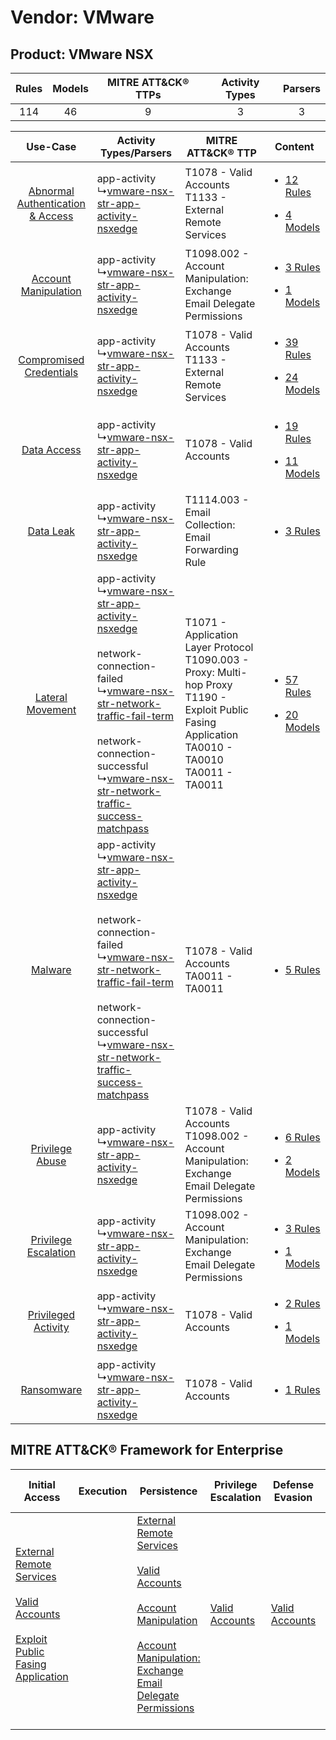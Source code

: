 Vendor: VMware
==============
Product: VMware NSX
-------------------
| Rules | Models | MITRE ATT&CK® TTPs | Activity Types | Parsers |
|:-----:|:------:|:------------------:|:--------------:|:-------:|
|  114  |   46   |         9          |       3        |    3    |

|    Use-Case    | Activity Types/Parsers    | MITRE ATT&CK® TTP    | Content    |
|:----:| ---- | ---- | ---- |
| [Abnormal Authentication & Access](../../../UseCases/uc_abnormal_authentication_&_access.md) |  app-activity<br> ↳[vmware-nsx-str-app-activity-nsxedge](Ps/pC_vmwarensxstrappactivitynsxedge.md)<br>    | T1078 - Valid Accounts<br>T1133 - External Remote Services<br>    | [<ul><li>12 Rules</li></ul><ul><li>4 Models</li></ul>](RM/r_m_vmware_vmware_nsx_Abnormal_Authentication_&_Access.md) |
|    [Account Manipulation](../../../UseCases/uc_account_manipulation.md)    |  app-activity<br> ↳[vmware-nsx-str-app-activity-nsxedge](Ps/pC_vmwarensxstrappactivitynsxedge.md)<br>    | T1098.002 - Account Manipulation: Exchange Email Delegate Permissions<br>    | [<ul><li>3 Rules</li></ul><ul><li>1 Models</li></ul>](RM/r_m_vmware_vmware_nsx_Account_Manipulation.md)    |
|          [Compromised Credentials](../../../UseCases/uc_compromised_credentials.md)          |  app-activity<br> ↳[vmware-nsx-str-app-activity-nsxedge](Ps/pC_vmwarensxstrappactivitynsxedge.md)<br>    | T1078 - Valid Accounts<br>T1133 - External Remote Services<br>    | [<ul><li>39 Rules</li></ul><ul><li>24 Models</li></ul>](RM/r_m_vmware_vmware_nsx_Compromised_Credentials.md)         |
|    [Data Access](../../../UseCases/uc_data_access.md)    |  app-activity<br> ↳[vmware-nsx-str-app-activity-nsxedge](Ps/pC_vmwarensxstrappactivitynsxedge.md)<br>    | T1078 - Valid Accounts<br>    | [<ul><li>19 Rules</li></ul><ul><li>11 Models</li></ul>](RM/r_m_vmware_vmware_nsx_Data_Access.md)    |
|    [Data Leak](../../../UseCases/uc_data_leak.md)    |  app-activity<br> ↳[vmware-nsx-str-app-activity-nsxedge](Ps/pC_vmwarensxstrappactivitynsxedge.md)<br>    | T1114.003 - Email Collection: Email Forwarding Rule<br>    | [<ul><li>3 Rules</li></ul>](RM/r_m_vmware_vmware_nsx_Data_Leak.md)    |
|    [Lateral Movement](../../../UseCases/uc_lateral_movement.md)    |  app-activity<br> ↳[vmware-nsx-str-app-activity-nsxedge](Ps/pC_vmwarensxstrappactivitynsxedge.md)<br><br> network-connection-failed<br> ↳[vmware-nsx-str-network-traffic-fail-term](Ps/pC_vmwarensxstrnetworktrafficfailterm.md)<br><br> network-connection-successful<br> ↳[vmware-nsx-str-network-traffic-success-matchpass](Ps/pC_vmwarensxstrnetworktrafficsuccessmatchpass.md)<br> | T1071 - Application Layer Protocol<br>T1090.003 - Proxy: Multi-hop Proxy<br>T1190 - Exploit Public Fasing Application<br>TA0010 - TA0010<br>TA0011 - TA0011<br> | [<ul><li>57 Rules</li></ul><ul><li>20 Models</li></ul>](RM/r_m_vmware_vmware_nsx_Lateral_Movement.md)    |
|    [Malware](../../../UseCases/uc_malware.md)    |  app-activity<br> ↳[vmware-nsx-str-app-activity-nsxedge](Ps/pC_vmwarensxstrappactivitynsxedge.md)<br><br> network-connection-failed<br> ↳[vmware-nsx-str-network-traffic-fail-term](Ps/pC_vmwarensxstrnetworktrafficfailterm.md)<br><br> network-connection-successful<br> ↳[vmware-nsx-str-network-traffic-success-matchpass](Ps/pC_vmwarensxstrnetworktrafficsuccessmatchpass.md)<br> | T1078 - Valid Accounts<br>TA0011 - TA0011<br>    | [<ul><li>5 Rules</li></ul>](RM/r_m_vmware_vmware_nsx_Malware.md)    |
|    [Privilege Abuse](../../../UseCases/uc_privilege_abuse.md)    |  app-activity<br> ↳[vmware-nsx-str-app-activity-nsxedge](Ps/pC_vmwarensxstrappactivitynsxedge.md)<br>    | T1078 - Valid Accounts<br>T1098.002 - Account Manipulation: Exchange Email Delegate Permissions<br>    | [<ul><li>6 Rules</li></ul><ul><li>2 Models</li></ul>](RM/r_m_vmware_vmware_nsx_Privilege_Abuse.md)    |
|    [Privilege Escalation](../../../UseCases/uc_privilege_escalation.md)    |  app-activity<br> ↳[vmware-nsx-str-app-activity-nsxedge](Ps/pC_vmwarensxstrappactivitynsxedge.md)<br>    | T1098.002 - Account Manipulation: Exchange Email Delegate Permissions<br>    | [<ul><li>3 Rules</li></ul><ul><li>1 Models</li></ul>](RM/r_m_vmware_vmware_nsx_Privilege_Escalation.md)    |
|    [Privileged Activity](../../../UseCases/uc_privileged_activity.md)    |  app-activity<br> ↳[vmware-nsx-str-app-activity-nsxedge](Ps/pC_vmwarensxstrappactivitynsxedge.md)<br>    | T1078 - Valid Accounts<br>    | [<ul><li>2 Rules</li></ul><ul><li>1 Models</li></ul>](RM/r_m_vmware_vmware_nsx_Privileged_Activity.md)    |
|    [Ransomware](../../../UseCases/uc_ransomware.md)    |  app-activity<br> ↳[vmware-nsx-str-app-activity-nsxedge](Ps/pC_vmwarensxstrappactivitynsxedge.md)<br>    | T1078 - Valid Accounts<br>    | [<ul><li>1 Rules</li></ul>](RM/r_m_vmware_vmware_nsx_Ransomware.md)    |

MITRE ATT&CK® Framework for Enterprise
--------------------------------------
| Initial Access                                                                                                                                                                                                                         | Execution | Persistence                                                                                                                                                                                                                                                                                                                                 | Privilege Escalation                                                | Defense Evasion                                                     | Credential Access | Discovery | Lateral Movement | Collection                                                                                                                                                            | Command and Control                                                                                                                                                                                                      | Exfiltration | Impact |
| -------------------------------------------------------------------------------------------------------------------------------------------------------------------------------------------------------------------------------------- | --------- | ------------------------------------------------------------------------------------------------------------------------------------------------------------------------------------------------------------------------------------------------------------------------------------------------------------------------------------------- | ------------------------------------------------------------------- | ------------------------------------------------------------------- | ----------------- | --------- | ---------------- | --------------------------------------------------------------------------------------------------------------------------------------------------------------------- | ------------------------------------------------------------------------------------------------------------------------------------------------------------------------------------------------------------------------ | ------------ | ------ |
| [External Remote Services](https://attack.mitre.org/techniques/T1133)<br><br>[Valid Accounts](https://attack.mitre.org/techniques/T1078)<br><br>[Exploit Public Fasing Application](https://attack.mitre.org/techniques/T1190)<br><br> |           | [External Remote Services](https://attack.mitre.org/techniques/T1133)<br><br>[Valid Accounts](https://attack.mitre.org/techniques/T1078)<br><br>[Account Manipulation](https://attack.mitre.org/techniques/T1098)<br><br>[Account Manipulation: Exchange Email Delegate Permissions](https://attack.mitre.org/techniques/T1098/002)<br><br> | [Valid Accounts](https://attack.mitre.org/techniques/T1078)<br><br> | [Valid Accounts](https://attack.mitre.org/techniques/T1078)<br><br> |                   |           |                  | [Email Collection](https://attack.mitre.org/techniques/T1114)<br><br>[Email Collection: Email Forwarding Rule](https://attack.mitre.org/techniques/T1114/003)<br><br> | [Proxy: Multi-hop Proxy](https://attack.mitre.org/techniques/T1090/003)<br><br>[Application Layer Protocol](https://attack.mitre.org/techniques/T1071)<br><br>[Proxy](https://attack.mitre.org/techniques/T1090)<br><br> |              |        |